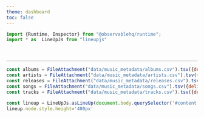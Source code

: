 ```yaml
---
theme: dashboard
toc: false
---
```

<link href="https://unpkg.com/lineupjs/build/LineUpJS.css" rel="stylesheet" />

<style>

::-webkit-scrollbar {
  width: 10px;
  height:10px
}

/* Handle */
::-webkit-scrollbar-thumb {
  background: #b0b0b0; 
  border-radius: 5px;
}

/* Handle on hover */
::-webkit-scrollbar-thumb:hover {
  background: #a0a0a0; 
}

#observablehq-center {
  height: 100vh;
  background: white;
    margin: 0;
}

#observablehq-main {
  background: white;
  margin: 0;
}

#content {
  padding:1rem
}

footer {
  display: none!important;
}

#content.lu{
  font-size: 14px;

  .lu-side-panel {
    display:none
  }
}

.divider {
  height:4px;
  width: 100%;
  background: #e8e8e8;
}

</style>


```js
import {Runtime, Inspector} from "@observablehq/runtime";
import * as  LineUpJs from "lineupjs"


```

<div id="content"></div>
<div class="divider"></div>

```js
const albums = FileAttachment("data/music_metadata/albums.csv").tsv({delimiter: " "});
const artists = FileAttachment("data/music_metadata/artists.csv").tsv({delimiter: " "});
const releases = FileAttachment("data/music_metadata/releases.csv").tsv({delimiter: " "});
const songs = FileAttachment("data/music_metadata/songs.csv").tsv({delimiter: " "});
const tracks = FileAttachment("data/music_metadata/tracks.csv").tsv({delimiter: " "});

```

```js
const lineup = LineUpJs.asLineUp(document.body.querySelector('#content'), albums)
lineup.node.style.height='400px'

```
